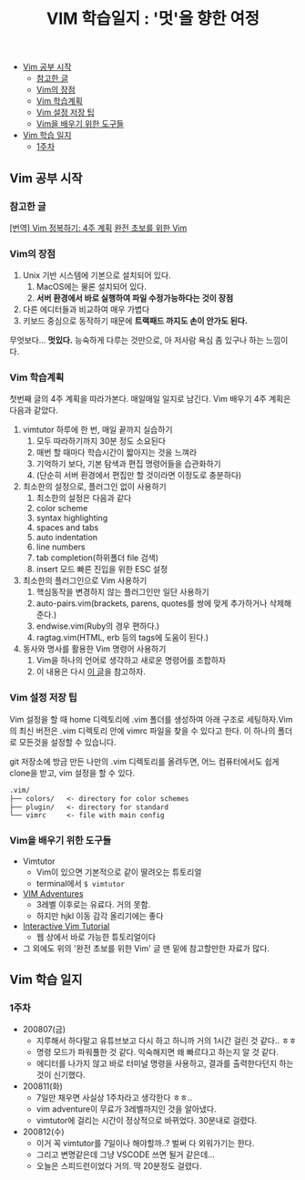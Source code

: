 ﻿---
title:  "VIM 학습일지 : '멋'을 향한 여정"
excerpt: "스벅 딱 가서, 터미널 열어서 git이고 vim이고 그냥 다 ..."


categories:
-  Tools
tags:
-  Vim
last_modified_at: 2020-08-07TO20:30:00+09:00
---
- [Vim 공부 시작](#vim-공부-시작)
  - [참고한 글](#참고한-글)
  - [Vim의 장점](#vim의-장점)
  - [Vim 학습계획](#vim-학습계획)
  - [Vim 설정 저장 팁](#vim-설정-저장-팁)
  - [Vim을 배우기 위한 도구들](#vim을-배우기-위한-도구들)
- [Vim 학습 일지](#vim-학습-일지)
  - [1주차](#1주차)

## Vim 공부 시작

### 참고한 글

[[번역] Vim 정복하기: 4주 계획](https://medium.com/@jungseobshin/vim-%EB%B0%B0%EC%9A%B0%EB%8A%94-%EB%B2%95-4%EC%A3%BC-%EA%B3%84%ED%9A%8D-77f3f7e263f7)
[완전 초보를 위한 Vim](https://nolboo.kim/blog/2016/11/15/vim-for-beginner/)

### Vim의 장점

1. Unix 기반 시스템에 기본으로 설치되어 있다.
   1. MacOS에는 물론 설치되어 있다.
   2. **서버 환경에서 바로 실행하여 파일 수정가능하다는 것이 장점**
2. 다른 에디터들과 비교하여 매우 가볍다
3. 키보드 중심으로 동작하기 때문에 **트랙패드 까지도 손이 안가도 된다.**

무엇보다... **멋있다.**
능숙하게 다루는 것만으로, 아 저사람 욕심 좀 있구나 하는 느낌이다.

### Vim 학습계획

첫번째 글의 4주 계획을 따라가본다.
매일매일 일지로 남긴다.
Vim 배우기 4주 계획은 다음과 같았다.

1. vimtutor 하루에 한 번, 매일 끝까지 실습하기
   1. 모두 따라하기까지 30분 정도 소요된다
   2. 매번 할 때마다 학습시간이 짧아지는 것을 느껴라
   3. 기억하기 보다, 기본 탐색과 편집 명령어들을 습관화하기
   4. (단순히 서버 환경에서 편집만 할 것이라면 이정도로 충분하다)
2. 최소한의 설정으로, 플러그인 없이 사용하기
   1. 최소한의 설정은 다음과 같다
   2. color scheme
   3. syntax highlighting
   4. spaces and tabs
   5. auto indentation
   6. line numbers
   7. tab completion(하위폴더 file 검색)
   8. insert 모드 빠른 진입을 위한 ESC 설정
3. 최소한의 플러그인으로 Vim 사용하기
   1. 핵심동작을 변경하지 않는 플러그인만 일단 사용하기
   2. auto-pairs.vim(brackets, parens, quotes를 쌍에 맞게 추가하거나 삭제해준다.)
   3. endwise.vim(Ruby의 경우 편하다.)
   4. ragtag.vim(HTML, erb 등의 tags에 도움이 된다.)
4. 동사와 명사를 활용한 Vim 명령어 사용하기
   1. Vim을 하나의 언어로 생각하고 새로운 명령어를 조합하자
   2. 이 내용은 다시 [이 글](https://medium.com/@jungseobshin/vim-%EB%B0%B0%EC%9A%B0%EB%8A%94-%EB%B2%95-4%EC%A3%BC-%EA%B3%84%ED%9A%8D-77f3f7e263f7)을 참고하자.

### Vim 설정 저장 팁

Vim 설정을 할 때 home 디렉토리에 .vim 폴더를 생성하여 아래 구조로 세팅하자.Vim의 최신 버전은 .vim 디렉토리 안에 vimrc 파일을 찾을 수 있다고 한다.
이 하나의 폴더로 모든것을 설정할 수 있습니다.

git 저장소에 방금 만든 나만의 .vim 디렉토리를 올려두면,
어느 컴퓨터에서도 쉽게 clone을 받고, vim 설정을 할 수 있다.

```markdown
.vim/
├── colors/   <- directory for color schemes
├── plugin/   <- directory for standard
└── vimrc     <- file with main config
```

### Vim을 배우기 위한 도구들

- Vimtutor
  - Vim이 있으면 기본적으로 같이 딸려오는 튜토리얼
  - terminal에서 `$ vimtutor`
- [VIM Adventures](https://vim-adventures.com/)
  - 3레벨 이후로는 유료다. 거의 못함.
  - 하지만 hjkl 이동 감각 올리기에는 좋다
- [Interactive Vim Tutorial](https://www.openvim.com/tutorial.html)
  - 웹 상에서 바로 가능한 튜토리얼이다
- 그 외에도 위의 '완전 초보를 위한 Vim' 글 맨 밑에 참고할만한 자료가 많다.

## Vim 학습 일지

### 1주차

- 200807(금)
  - 지루해서 하다말고 유튜브보고 다시 하고 하니까 거의 1시간 걸린 것 같다.. ㅎㅎ
  - 명령 모드가 파워풀한 것 같다. 익숙해지면 왜 빠르다고 하는지 알 것 같다.
  - 에디터를 나가지 않고 바로 터미널 명령을 사용하고, 결과를 출력한다던지 하는 것이 신기했다.
- 200811(화)
  - 7일만 채우면 사실상 1주차라고 생각한다 ㅎㅎ..
  - vim adventure이 무료가 3레벨까지인 것을 알아냈다.
  - vimtutor에 걸리는 시간이 정상적으로 바뀌었다. 30분내로 걸렸다.
- 200812(수)
  - 이거 꼭 vimtutor를 7일이나 해야할까..? 벌써 다 외워가기는 한다.
  - 그리고 변명같은데 그냥 VSCODE 쓰면 될거 같은데...
  - 오늘은 스피드런이었다 거의. 딱 20분정도 걸렸다.